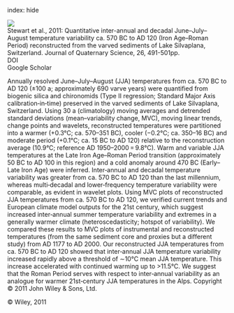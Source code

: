 index: hide

<div class="Citation">
    <div class="Citation-thumb CitationThumb-linked"  data-href="https://doi.org/10.1002/jqs.1480">
      <img src="https://static.claimspace.cloud/climate-study-static/refs/thumbs/5/Stewart_et_al_2011-thumb.png" />
    </div>

  <div class="Citation-body">
    <div class="Citation-text">Stewart et al., 2011: Quantitative inter-annual and decadal June–July–August temperature variability ca. 570 BC to AD 120 (Iron Age–Roman Period) reconstructed from the varved sediments of Lake Silvaplana, Switzerland. <span class="Article-journal">Journal of Quaternary Science, </span><span class="Article-volume">26, </span>491-501pp.</div>
    <div class="Citation-links">
      <div class="CitationLink" data-href="https://doi.org/10.1002/jqs.1480">
        <div class="CitationLink-icon CitationLink-Doi"></div>
        <div class="CitationLink-text">DOI</div>
      </div>
      <div class="CitationLink" data-href="https://scholar.google.com/scholar?q=10.1002/jqs.1480">
        <div class="CitationLink-icon CitationLink-Scholar"></div>
        <div class="CitationLink-text">Google Scholar</div>
      </div>
    </div>
  </div>
</div>

Annually resolved June–July–August (JJA) temperatures from ca. 570 BC to AD 120 (±100 a; approximately 690 varve years) were quantified from biogenic silica and chironomids (Type II regression; Standard Major Axis calibration‐in‐time) preserved in the varved sediments of Lake Silvaplana, Switzerland. Using 30 a (climatology) moving averages and detrended standard deviations (mean–variability change, MVC), moving linear trends, change points and wavelets, reconstructed temperatures were partitioned into a warmer (+0.3°C; ca. 570–351 BC), cooler (−0.2°C; ca. 350–16 BC) and moderate period (+0.1°C; ca. 15 BC to AD 120) relative to the reconstruction average (10.9°C; reference AD 1950–2000 = 9.8°C). Warm and variable JJA temperatures at the Late Iron Age–Roman Period transition (approximately 50 BC to AD 100 in this region) and a cold anomaly around 470 BC (Early–Late Iron Age) were inferred. Inter‐annual and decadal temperature variability was greater from ca. 570 BC to AD 120 than the last millennium, whereas multi‐decadal and lower‐frequency temperature variability were comparable, as evident in wavelet plots. Using MVC plots of reconstructed JJA temperatures from ca. 570 BC to AD 120, we verified current trends and European climate model outputs for the 21st century, which suggest increased inter‐annual summer temperature variability and extremes in a generally warmer climate (heteroscedasticity; hotspot of variability). We compared these results to MVC plots of instrumental and reconstructed temperatures (from the same sediment core and proxies but a different study) from AD 1177 to AD 2000. Our reconstructed JJA temperatures from ca. 570 BC to AD 120 showed that inter‐annual JJA temperature variability increased rapidly above a threshold of ∼10°C mean JJA temperature. This increase accelerated with continued warming up to >11.5°C. We suggest that the Roman Period serves with respect to inter‐annual variability as an analogue for warmer 21st‐century JJA temperatures in the Alps. Copyright © 2011 John Wiley & Sons, Ltd.

<div class="Citation-copy">
&copy; Wiley, 2011
</div>